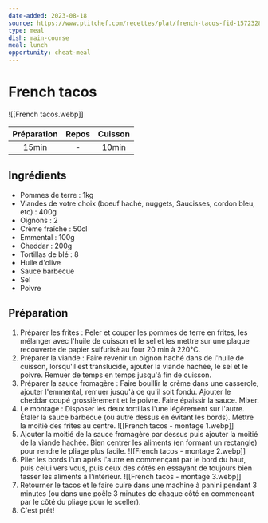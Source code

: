 ```yaml
---
date-added: 2023-08-18
source: https://www.ptitchef.com/recettes/plat/french-tacos-fid-1572328
type: meal
dish: main-course
meal: lunch
opportunity: cheat-meal
---
```


# French tacos

![[French tacos.webp]]

| Préparation | Repos | Cuisson |
|:-----------:|:-----:|:-------:|
|    15min    |   -   |  10min  |

## Ingrédients

- Pommes de terre : 1kg
- Viandes de votre choix (boeuf haché, nuggets, Saucisses, cordon bleu, etc) : 400g
- Oignons : 2
- Crème fraîche : 50cl
- Emmental : 100g
- Cheddar : 200g
- Tortillas de blé : 8
- Huile d'olive
- Sauce barbecue
- Sel
- Poivre

## Préparation

1. Préparer les frites : Peler et couper les pommes de terre en frites, les mélanger avec l'huile de cuisson et le sel et les mettre sur une plaque recouverte de papier sulfurisé au four 20 min à 220°C.
2. Préparer la viande : Faire revenir un oignon haché dans de l'huile de cuisson, lorsqu'il est translucide, ajouter la viande hachée, le sel et le poivre. Remuer de temps en temps jusqu'à fin de cuisson.
3. Préparer la sauce fromagère : Faire bouillir la crème dans une casserole, ajouter l'emmental, remuer jusqu'à ce qu'il soit fondu. Ajouter le cheddar coupé grossièrement et le poivre. Faire épaissir la sauce. Mixer.
4. Le montage : Disposer les deux tortillas l'une légèrement sur l'autre. Étaler la sauce barbecue (ou autre dessus en évitant les bords). Mettre la moitié des frites au centre. ![[French tacos - montage 1.webp]]
5. Ajouter la moitié de la sauce fromagère par dessus puis ajouter la moitié de la viande hachée. Bien centrer les aliments (en formant un rectangle) pour rendre le pliage plus facile. ![[French tacos - montage 2.webp]]
6. Plier les bords l'un après l'autre en commençant par le bord du haut, puis celui vers vous, puis ceux des côtés en essayant de toujours bien tasser les aliments à l'intérieur. ![[French tacos - montage 3.webp]]
7. Retourner le tacos et le faire cuire dans une machine à panini pendant 3 minutes (ou dans une poêle 3 minutes de chaque côté en commençant par le côté du pliage pour le sceller).
8. C'est prêt!

